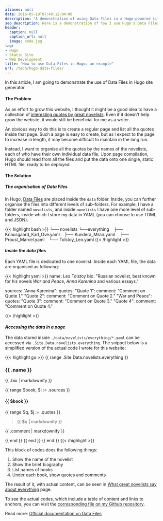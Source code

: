 ```yaml
---
aliases: null
date: 2016-05-19T07:49:12-04:00
description: "A demonstration of using Data Files in a Hugo-powered site"
seo_description: Here is a demonstration of how I use Hugo's Data Files to manage a certain pages on this website easily.
header:
  caption: null
  caption_url: null
  image: code.jpg
tag:
- Hugo
- Static Site
- Web Development
title: "How to use Data Files in Hugo: an example"
url: /tech/hugo-data-files/
---
```


In this article, I am going to demonstrate the use of Data Files in Hugo site generator.

#### The Problem

As an effort to grow this website, I thought it might be a good idea to have a collection of [interesting quotes by great novelists](/novelists-on-everything/). Even if it doesn't help grow the website, it would still be beneficial for me as a writer.

An obvious way to do this is to create a regular page and list all the quotes inside that page. Such a page is easy to create, but as I expect to the page to increase in length, it may become difficult to maintain in the long run.

Instead, I want to organise all the quotes by the names of the novelists, each of who have their own individual data file. Upon page compilation, Hugo should read from all the files and put the data onto one single, static HTML file, ready to be deployed.

#### The Solution

##### *The organisation of Data Files*

In Hugo, [Data Files](https://gohugo.io/extras/datafiles/) are placed inside the ```data``` folder. Inside, you can further organise the files into different levels of sub-folders. For example, I have a folder named ```novelists```, and inside ```novelists``` I have one more level of sub-folders, inside which I store my data in YAML (you can choose to use TOML and JSON).

{{< highlight bash >}}
└── novelists
    └──everything
        ├── Knausgaard_Karl_Ove.yaml
        ├── Kundera_Milan.yaml
        ├── Proust_Marcel.yaml
        └── Tolstoy_Leo.yaml
{{< /highlight >}}

#### *Inside the data files*

Each YAML file is dedicated to one novelist. Inside each YAML file, the data are organised as following:

{{< highlight yaml >}}
name: Leo Tolstoy
bio: "Russian novelist, best known for his novels *War and Peace*, *Anna Karenina* and various essays."

sources:
  "Anna Karenina":
    quotes:
      "Quote 1":
        comment: "Comment on Quote 1."
      "Quote 2":
        comment: "Comment on Quote 2."
  "War and Peace":
    quotes:
      "Quote 3":
        comment: "Comment on Quote 3."
      "Quote 4":
        comment: "Comment on Quote 4."

{{< /highlight >}}


#### *Accessing the data in a page*

The data stored inside ```./data/novelists/everything/*.yaml``` can be accessed via ```.Site.Data.novelists.everything```. The snippet below is a simplified version of the actual code I wrote for this website:

{{< highlight go >}}
{{ range .Site.Data.novelists.everything }}
  <h3>{{ .name }}</h3>
  <p>{{ .bio | markdownify }}</p>
  {{ range $book, $i := .sources }}
    <h4>{{ $book }}</h4>
    {{ range $q, $j := .quotes }}
      <blockquote>{{ $q | markdownify }}</blockquote>
      <p>{{ .comment | markdownify }}</p>
    {{ end }}
  {{ end }}
{{ end }}
{{< /highlight >}}

This block of codes does the following things:

1. Show the name of the novelist
2. Show the brief biography
3. List names of books
4. Under each book, show quotes and comments

The result of it, with actual content, can be seen in [What great novelists say about everything](/novelists-on-everything/) page.

To see the actual codes, which include a table of content and links to anchors, you can visit the [corresponding file on my Github repository](https://github.com/peterychuang/peterychuang.github.io/blob/source/layouts/_default/novelists-on-everything.html).

Read more:
[Official documentation on Data Files](https://gohugo.io/extras/datafiles/)
